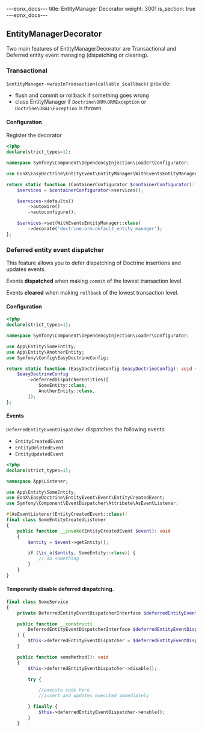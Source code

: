 ---eonx_docs---
title: EntityManager Decorator
weight: 3001
is_section: true
---eonx_docs---

## EntityManagerDecorator

Two main features of EntityManagerDecorator are Transactional and Deferred entity event managing (dispatching or clearing).

### Transactional

`$entityManager->wrapInTransaction(callable $callback)` provide:

- flush and commit or rollback if something goes wrong
- close EntityManager if `Doctrine\ORM\ORMException` or `Doctrine\DBAL\Exception` is thrown

#### Configuration

Register the decorator

```php
<?php
declare(strict_types=1);

namespace Symfony\Component\DependencyInjection\Loader\Configurator;

use EonX\EasyDoctrine\EntityEvent\EntityManager\WithEventsEntityManager;

return static function (ContainerConfigurator $containerConfigurator): void {
    $services = $containerConfigurator->services();

    $services->defaults()
        ->autowire()
        ->autoconfigure();

    $services->set(WithEventsEntityManager::class)
        ->decorate('doctrine.orm.default_entity_manager');
};

```

### Deferred entity event dispatcher

This feature allows you to defer dispatching of Doctrine insertions and updates events.

Events **dispatched** when making `commit` of the lowest transaction level.

Events **cleared** when making `rollback` of the lowest transaction level.

#### Configuration

```php
<?php
declare(strict_types=1);

namespace Symfony\Component\DependencyInjection\Loader\Configurator;

use App\Entity\SomeEntity;
use App\Entity\AnotherEntity;
use Symfony\Config\EasyDoctrineConfig;

return static function (EasyDoctrineConfig $easyDoctrineConfig): void {
    $easyDoctrineConfig
        ->deferredDispatcherEntities([
            SomeEntity::class,
            AnotherEntity::class,
        ]);
};

```

#### Events

`DeferredEntityEventDispatcher` dispatches the following events:

- `EntityCreatedEvent`
- `EntityDeletedEvent`
- `EntityUpdatedEvent`

```php
<?php
declare(strict_types=1);

namespace App\Listener;

use App\Entity\SomeEntity;
use EonX\EasyDoctrine\EntityEvent\Event\EntityCreatedEvent;
use Symfony\Component\EventDispatcher\Attribute\AsEventListener;

#[AsEventListener(EntityCreatedEvent::class)]
final class SomeEntityCreatedListener
{
    public function __invoke(EntityCreatedEvent $event): void
    {
        $entity = $event->getEntity();

        if (\is_a($entity, SomeEntity::class)) {
            // do something
        }
    }
}

```

#### Temporarily disable deferred dispatching.

```php
final class SomeService
{
    private DeferredEntityEventDispatcherInterface $deferredEntityEventDispatcher;

    public function __construct(
        DeferredEntityEventDispatcherInterface $deferredEntityEventDispatcher
    ) {
        $this->deferredEntityEventDispatcher = $deferredEntityEventDispatcher;
    }

    public function someMethod(): void
    {
        $this->deferredEntityEventDispatcher->disable();

        try {

            //execute code here
            //insert and updates executed immediately

        } finally {
            $this->deferredEntityEventDispatcher->enable();
        }
    }
```
